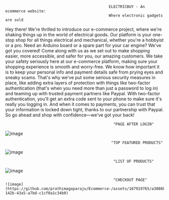                                                   ELECTRICBUY - An ecommerce website:
                                                  Where electronic gadgets are sold



Hey there! We're thrilled to introduce our e-commerce project, where we're shaking things up in the world of electrical goods.
Our platform is your one-stop shop for all things electrical and mechanical, whether you're a hobbyist or a pro.
Need an Arduino board or a spare part for your car engine? We've got you covered!
Come along with us as we set out to make shopping easier, more accessible, and safer for you, our amazing customers.
We take your safety seriously here at our e-commerce platform, making sure your shopping experience is smooth and worry-free.
We know how important it is to keep your personal info and payment details safe from prying eyes and sneaky scams.
That's why we've put some serious security measures in place, like adding extra layers of protection with things like two-factor authentication (that's when you need more than just a password to log in) and teaming up with trusted payment partners like Paypal.
With two-factor authentication, you'll get an extra code sent to your phone to make sure it's really you logging in.
And when it comes to payments, you can trust that your information is locked down tight, thanks to our partnership with Paypal. So go ahead and shop with confidence—we've got your back!


                                                    "PAGE AFTER LOGIN"
![image](https://github.com/prathimagoparaju/Ecommerce-/assets/167919765/f42f4099-2981-42c0-ba34-54f77db34717)



                                                   "TOP FEATURED PRODUCTS"
![image](https://github.com/prathimagoparaju/Ecommerce-/assets/167919765/f970701d-739f-4e93-b116-78dd1187e4b0)




                                                    "LIST OF PRODUCTS" 
  ![image](https://github.com/prathimagoparaju/Ecommerce-/assets/167919765/606d9633-34de-4262-8284-cb6917af2890)



                                                    "CHECKOUT PAGE"
    ![image](https://github.com/prathimagoparaju/Ecommerce-/assets/167919765/a3086b67-142b-43a5-a7bd-c1cf0a1c34b0)
                                                
